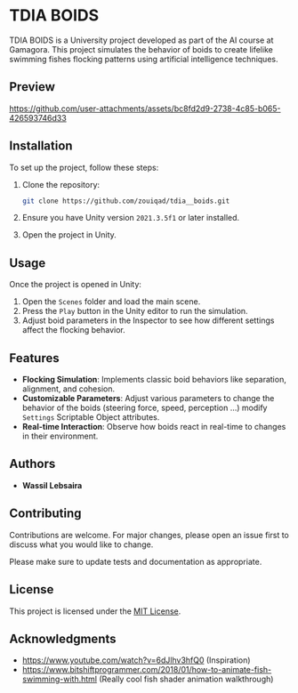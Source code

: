 # TDIA BOIDS

TDIA BOIDS is a University project developed as part of the AI course at Gamagora. This project simulates the behavior of boids to create lifelike swimming fishes flocking patterns using artificial intelligence techniques.

## Preview

https://github.com/user-attachments/assets/bc8fd2d9-2738-4c85-b065-426593746d33


## Installation

To set up the project, follow these steps:

1. Clone the repository:
    ```bash
    git clone https://github.com/zouiqad/tdia__boids.git
    ```

2. Ensure you have Unity version ``2021.3.5f1`` or later installed.
3. Open the project in Unity.

## Usage

Once the project is opened in Unity:

1. Open the `Scenes` folder and load the main scene.
2. Press the `Play` button in the Unity editor to run the simulation.
3. Adjust boid parameters in the Inspector to see how different settings affect the flocking behavior.

## Features

- **Flocking Simulation**: Implements classic boid behaviors like separation, alignment, and cohesion.
- **Customizable Parameters**: Adjust various parameters to change the behavior of the boids (steering force, speed, perception ...) modify `Settings` Scriptable Object attributes.
- **Real-time Interaction**: Observe how boids react in real-time to changes in their environment.

## Authors

- **Wassil Lebsaira**
## Contributing

Contributions are welcome. For major changes, please open an issue first to discuss what you would like to change.

Please make sure to update tests and documentation as appropriate.

## License

This project is licensed under the [MIT License](https://choosealicense.com/licenses/mit/).

## Acknowledgments
- https://www.youtube.com/watch?v=6dJlhv3hfQ0 (Inspiration)
- https://www.bitshiftprogrammer.com/2018/01/how-to-animate-fish-swimming-with.html (Really cool fish shader animation walkthrough)
